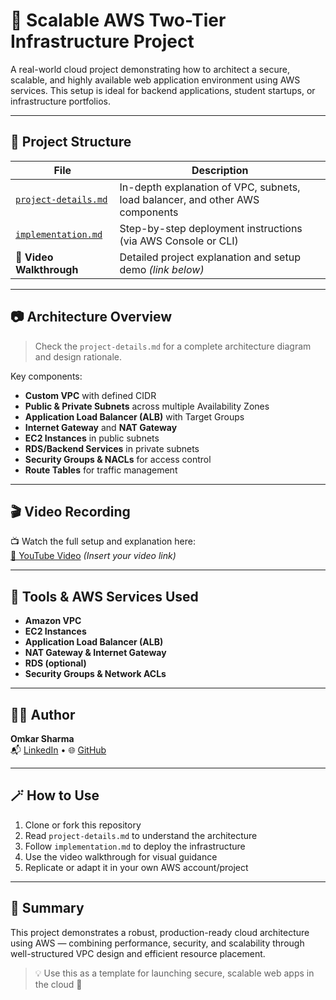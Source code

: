 # 🚀 Scalable AWS Two-Tier Infrastructure Project

A real-world cloud project demonstrating how to architect a secure, scalable, and highly available web application environment using AWS services. This setup is ideal for backend applications, student startups, or infrastructure portfolios.

---

## 📁 Project Structure

| File | Description |
|------|-------------|
| [`project-details.md`](./project-details.md) | In-depth explanation of VPC, subnets, load balancer, and other AWS components |
| [`implementation.md`](./implementation.md) | Step-by-step deployment instructions (via AWS Console or CLI) |
| 🎥 **Video Walkthrough** | Detailed project explanation and setup demo *(link below)* |

---

## 📷 Architecture Overview

> Check the `project-details.md` for a complete architecture diagram and design rationale.

Key components:

- **Custom VPC** with defined CIDR
- **Public & Private Subnets** across multiple Availability Zones
- **Application Load Balancer (ALB)** with Target Groups
- **Internet Gateway** and **NAT Gateway**
- **EC2 Instances** in public subnets
- **RDS/Backend Services** in private subnets
- **Security Groups & NACLs** for access control
- **Route Tables** for traffic management

---

## 🎬 Video Recording

📺 Watch the full setup and explanation here:  
[🔗 YouTube Video](#) *(Insert your video link)*

---

## 🔧 Tools & AWS Services Used

- **Amazon VPC**
- **EC2 Instances**
- **Application Load Balancer (ALB)**
- **NAT Gateway & Internet Gateway**
- **RDS (optional)**
- **Security Groups & Network ACLs**

---

## 👨‍💻 Author

**Omkar Sharma**  
📬 [LinkedIn](https://linkedin.com) • 🌐 [GitHub](https://github.com/omkarsharma2821)

---

## 🪄 How to Use

1. Clone or fork this repository  
2. Read `project-details.md` to understand the architecture  
3. Follow `implementation.md` to deploy the infrastructure  
4. Use the video walkthrough for visual guidance  
5. Replicate or adapt it in your own AWS account/project

---

## 🧠 Summary

This project demonstrates a robust, production-ready cloud architecture using AWS — combining performance, security, and scalability through well-structured VPC design and efficient resource placement.

> 💡 Use this as a template for launching secure, scalable web apps in the cloud 🚀
